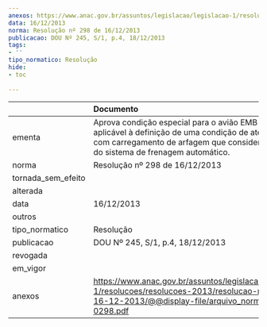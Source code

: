 ```yaml
---
anexos: https://www.anac.gov.br/assuntos/legislacao/legislacao-1/resolucoes/resolucoes-2013/resolucao-no-298-de-16-12-2013/@@display-file/arquivo_norma/RA2013-0298.pdf
data: 16/12/2013
norma: Resolução nº 298 de 16/12/2013
publicacao: DOU Nº 245, S/1, p.4, 18/12/2013
tags:
- ''
tipo_normatico: Resolução
hide: 
- toc 
 
---
```


|                    | Documento                                                                                                                                                                                    |
|:-------------------|:---------------------------------------------------------------------------------------------------------------------------------------------------------------------------------------------|
| ementa             | Aprova condição especial para o avião EMB-550, aplicável à definição de uma condição de aterrissagem com carregamento de arfagem que considere os efeitos do sistema de frenagem automático. |
| norma              | Resolução nº 298 de 16/12/2013                                                                                                                                                               |
| tornada_sem_efeito |                                                                                                                                                                                              |
| alterada           |                                                                                                                                                                                              |
| data               | 16/12/2013                                                                                                                                                                                   |
| outros             |                                                                                                                                                                                              |
| tipo_normatico     | Resolução                                                                                                                                                                                    |
| publicacao         | DOU Nº 245, S/1, p.4, 18/12/2013                                                                                                                                                             |
| revogada           |                                                                                                                                                                                              |
| em_vigor           |                                                                                                                                                                                              |
| anexos             | https://www.anac.gov.br/assuntos/legislacao/legislacao-1/resolucoes/resolucoes-2013/resolucao-no-298-de-16-12-2013/@@display-file/arquivo_norma/RA2013-0298.pdf                              |